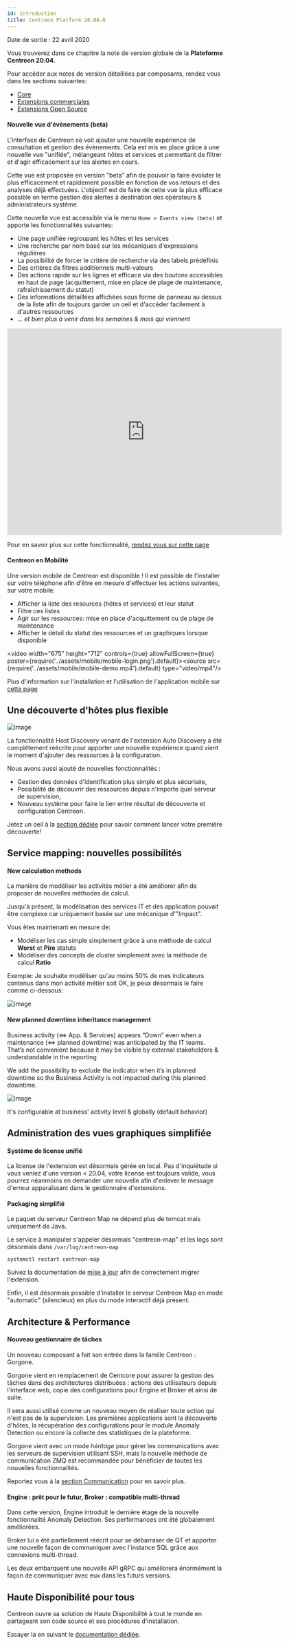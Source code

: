 ```yaml
---
id: introduction
title: Centreon Platform 20.04.0
---
```


Date de sortie : 22 avril 2020

Vous trouverez dans ce chapitre la note de version globale de la **Plateforme
Centreon 20.04**.

Pour accéder aux notes de version détaillées par composants, rendez vous dans
les sections suivantes:

  - [Core](centreon-core.md)
  - [Extensions commerciales](centreon-commercial-extensions.md)
  - [Extensions Open Source](centreon-os-extensions.md)

#### Nouvelle vue d'évènements (beta)

L'interface de Centreon se voit ajouter une nouvelle expérience de consultation
et gestion des évènements. Cela est mis en place grâce à une nouvelle vue
"unifiée", mélangeant hôtes et services et permettant de filtrer et d'agir
efficacement sur les alertes en cours.

Cette vue est proposée en version "beta" afin de pouvoir la faire évoluter le
plus efficacement et rapidement possible en fonction de vos retours et des
analyses déjà effectuées. L'objectif est de faire de cette vue la plus efficace
possible en terme gestion des alertes à destination des opérateurs &
administrateurs système.

Cette nouvelle vue est accessible via le menu `Home > Events view (beta)` et
apporte les fonctionnalités suivantes:

  - Une page unifiée regroupant les hôtes et les services
  - Une recherche par nom basé sur les mécaniques d'expressions régulières
  - La possibilité de forcer le critère de recherche via des labels prédéfinis
  - Des critères de filtres additionnels multi-valeurs
  - Des actions rapide sur les lignes et efficace via des boutons accessibles en
    haut de page (acquittement, mise en place de plage de maintenance,
    rafraîchissement du statut)
  - Des informations détaillées affichées sous forme de panneau au dessus de la
    liste afin de toujours garder un oeil et d'accéder facilement à d'autres
    ressources
  - *... et bien plus à venir dans les semaines & mois qui viennent*

<iframe width="640" height="480" src="https://www.youtube.com/embed/FVjuIbBDuYU" frameborder="0" allowfullscreen></iframe>

Pour en savoir plus sur cette fonctionnalité, [rendez vous sur cette page](../alerts-notifications/events-view.md)

#### Centreon en Mobilité

Une version mobile de Centreon est disponible \! Il est possible de l'installer
sur votre téléphone afin d'être en mesure d'effectuer les actions suivantes, sur
votre mobile:

  - Afficher la liste des resources (hôtes et services) et leur statut
  - Filtre ces listes
  - Agir sur les ressources: mise en place d'acquittement ou de plage de
    maintenance
  - Afficher le détail du statut des ressources et un graphiques lorsque
    disponible

<video width="675" height="712" controls={true} allowFullScreen={true} poster={require('../assets/mobile/mobile-login.png').default}><source src={require('../assets/mobile/mobile-demo.mp4').default} type="video/mp4"/></video>

Plus d'information sur l'installation et l'utilisation de l'application mobile
sur [cette page](../mobile/introduction.md)

## Une découverte d'hôtes plus flexible

![image](../assets/monitoring/discovery/host-discovery.gif)

La fonctionnalité Host Discovery venant de l'extension Auto Discovery a été
complétement réécrite pour apporter une nouvelle expérience quand vient le
moment d'ajouter des ressources à la configuration.

Nous avons aussi ajouté de nouvelles fonctionnalités :

  - Gestion des données d'identification plus simple et plus sécurisée,
  - Possibilité de découvrir des ressources depuis n'importe quel serveur de
    supervision,
  - Nouveau système pour faire le lien entre résultat de découverte et
    configuration Centreon.

Jetez un oeil à la [section dédiée](../monitoring/discovery/hosts-discovery.md)
pour savoir comment lancer votre première découverte!

## Service mapping: nouvelles possibilités

#### New calculation methods

La manière de modéliser les activités métier a été améliorer afin de proposer de
nouvelles méthodes de calcul.

Jusqu'à présent, la modélisation des services IT et des application pouvait être
complexe car uniquement basée sur une mécanique d'"Impact".

Vous êtes maintenant en mesure de:

  - Modéliser les cas simple simplement grâce à une méthode de calcul **Worst**
    et **Pire** statuts
  - Modéliser des concepts de cluster simplement avec la méthode de calcul
    **Ratio**

Exemple: Je souhaite modéliser qu'au moins 50% de mes indicateurs contenus dans
mon activité métier soit OK, je peux désormais le faire comme ci-dessous:

![image](../assets/releases/service-mapping-ratio.png)

#### New planned downtime inheritance management

Business activity (\<=\> App. & Services) appears “Down” even when a maintenance
(\<=\> planned downtime) was anticipated by the IT teams. That’s not convenient
because it may be visible by external stakeholders & understandable in the
reporting

We add the possibility to exclude the indicator when it’s in planned downtime so
the Business Activity is not impacted during this planned downtime.

![image](../assets/releases/service-mapping-inheritance.png)

It's configurable at business’ activity level & globally (default behavior)

## Administration des vues graphiques simplifiée

#### Système de license unifié

La license de l'extension est désormais gérée en local. Pas d'inquiétude si vous
veniez d'une version \< 20.04, votre license est toujours valide, vous pourrez
néanmoins en demander une nouvelle afin d'enlever le message d'erreur
apparaîssant dans le gestionnaire d'extensions.

#### Packaging simplifié

Le paquet du serveur Centreon Map ne dépend plus de tomcat mais uniquement de
Java.

Le service à manipuler s'appeler désormais "centreon-map" et les logs sont
désormais dans `/var/log/centreon-map`

```shell
systemctl restart centreon-map
```

Suivez la documentation de [mise à jour](../graph-views/upgrade.md) afin de
correctement migrer l'extension.

Enfin, il est désormais possible d'installer le serveur Centreon Map en mode
"automatic" (silencieux) en plus du mode interactif déjà présent.

## Architecture & Performance

#### Nouveau gestionnaire de tâches

Un nouveau composant a fait son entrée dans la famille Centreon : Gorgone.

Gorgone vient en remplacement de Centcore pour assurer la gestion des tâches
dans des architectures distribuées : actions des utilisateurs depuis l'interface
web, copie des configurations pour Engine et Broker et ainsi de suite.

Il sera aussi utilisé comme un nouveau moyen de réaliser toute action qui n'est
pas de la supervision. Les premières applications sont la découverte d'hôtes,
la récupération des configurations pour le module Anomaly Detection ou encore
la collecte des statistiques de la plateforme.

Gorgone vient avec un mode *héritage* pour gérer les communications avec les
serveurs de supervision utilisant SSH, mais la nouvelle méthode de communication
ZMQ est recommandée pour bénéficier de toutes les nouvelles fonctionnalités.

Reportez vous à la [section Communication](../monitoring/monitoring-servers/communications.md) pour en
savoir plus.

#### Engine : prêt pour le futur, Broker : compatible multi-thread

Dans cette version, Engine introduit le dernière étage de la nouvelle
fonctionnalité Anomaly Detection. Ses performances ont été globalement
améliorées.

Broker lui a été partiellement réécrit pour se débarraser de QT et apporter
une nouvelle façon de communiquer avec l'instance SQL grâce aux connexions
multi-thread.

Les deux embarquent une nouvelle API gRPC qui améliorera énormément la façon de
communiquer avec eux dans les futurs versions.

## Haute Disponibilité pour tous

Centreon ouvre sa solution de Haute Disponibilité à tout le monde en partageant
son code source et ses procédures d'installation.

Essayer la en suivant le [documentation dédiée](../integrations/introduction-integrations.md).
